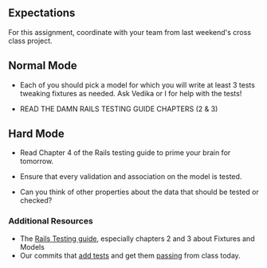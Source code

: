 ## Expectations

For this assignment, coordinate with your team from last weekend's
cross class project.

## Normal Mode

*  Each of you should pick a model for which
   you will write at least 3 tests tweaking
   fixtures as needed. Ask Vedika or I for help with the tests!

* READ THE DAMN RAILS TESTING GUIDE CHAPTERS (2 & 3)

## Hard Mode

* Read Chapter 4 of the Rails testing guide to prime your brain for tomorrow.

* Ensure that every validation and association on the model is tested.

* Can you think of other properties about the data
  that should be tested or checked?

### Additional Resources

* The [Rails Testing guide][testing],
  especially chapters 2 and 3 about Fixtures and Models 
* Our commits that [add tests][tests] and get them [passing][passing]
  from class today.

[tests]: https://github.com/TIY-ATL-ROR-2015-May/swapr/commit/754d31876c49f773151b105778d72f5f9f13b2f3
[passing]: https://github.com/TIY-ATL-ROR-2015-May/swapr/commit/29ba52bc70c8066d5c3735717dc9aa0c669db709
[testing]: http://guides.rubyonrails.org/testing.html#available-assertions

